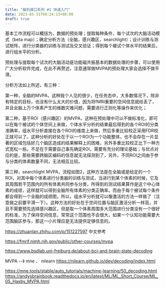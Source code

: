 ```yaml
---
title: "脑机接口系列 #1 快速入门"
date: 2023-05-31T09:24:13+08:00
draft: true
---
```




基本工作流程可以概括为，数据的预处理；提取每种条件，每个试次的大脑活动模式（beta map）；确定分析方法（全脑，感兴趣区，searchlight）；设计训练与测试矩阵，进行分类器的训练与测试及交叉验证；得到每个被试个体水平的结果后，进行组水平的分析。

预处理与提取每个试次的大脑活动是功能磁共振基本的数据处理的步骤，可以使用广大分析软件完成，在此不再赘述，注意通常做MVPA的预处理大家会选择不做平滑。

分析方法如上所述，有三种：

第一种，全脑的MVPA，这种我个人见的很少，在任务态中，大多数情况下，除非有特定的目标，也没有什么太大的价值，因为将fMRI重要的空间信息就给丢了，并且全脑上万个体素产生的维数灾难问题，需要进行正则化等操作来优化；

第二种，基于ROI（感兴趣区）的MVPA，这种在预处理中可以不做标准化，即可以在每个被试的个体空间上来做，个体水平分析的结果最后得到的各个ROI的分类准确率，组水平分析直接在各个ROI的维度上来做，然后多重比较校正采用FDR校正就可以了。这种分析的好处在于以一个ROI为一个功能整体，也不会存在一片显著的区域包括好几个脑区造成的结果解释上的困难，另外多重比较校正比下一种方式宽松一些。不足在于需要自己事先确定ROI，需要有充分的理论基础；与优点对应的是，那些需要跨脑区编码的信息就无法探测到了，另外，不同ROI之间由于参与分类的体素数量不同，无法相互比较。

第三种，searchlight MVPA，流程如图2，这种方法是在全脑或是给定的一个ROI，对其中每个体素进行分类器的训练与测试，当进行到某个体素的时候，它及其周围若干范围内的所有体素共同参与分类，所得到的测试结果算作是这个中心体素的成绩，这样就可以得到全脑所有体素的分类正确率。而由于每个被试每个条件都会得到一个全脑的成绩图，所以，组水平分析就可以像激活的方法一样做了（注意做之前要平滑一下）。这种方法的好处在于空间位置与脑区激活分析一样高，并且不需要预先选择感兴趣区，但是取一个体素周围多大范围进行分类没有一个很好的标准，为了保持空间信息，常常这个范围也不会很大，如果一个认知功能需要大范围脑区参与，那这一小片理应是无法提供足够信息的。

https://zhuanlan.zhihu.com/p/151227597 中文参考

https://fmrif.nimh.nih.gov/public/other-courses/mvpa

https://www.bsdlab.uni-freiburg.de/about-bci-and-brain-state-decoding


MVPA --》 mne 、 nilearn
https://nilearn.github.io/dev/decoding/index.html

https://mne.tools/stable/auto_tutorials/machine-learning/50_decoding.html 
https://andysbrainbook.readthedocs.io/en/latest/ML/ML_Short_Course/ML_05_Haxby_MVPA.html
